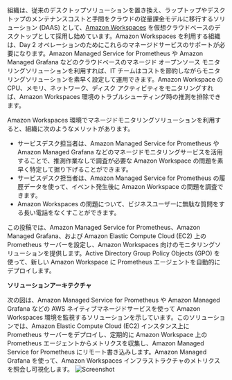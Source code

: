 組織は、従来のデスクトップソリューションを置き換え、ラップトップやデスクトップのメンテナンスコストと手間をクラウドの従量課金モデルに移行するソリューション (DAAS) として、[Amazon Workspaces](https://docs.aws.amazon.com/ja_jp/workspaces/latest/adminguide/amazon-workspaces.html) を仮想クラウドベースのデスクトップとして採用し始めています。Amazon Workspaces を利用する組織は、Day 2 オペレーションのためにこれらのマネージドサービスのサポートが必要になります。Amazon Managed Service for Prometheus や Amazon Managed Grafana などのクラウドベースのマネージド オープンソース モニタリングソリューションを利用すれば、IT チームはコストを節約しながらモニタリングソリューションを素早く設定して運用できます。Amazon Workspace の CPU、メモリ、ネットワーク、ディスク アクティビティをモニタリングすれば、Amazon Workspaces 環境のトラブルシューティング時の推測を排除できます。

Amazon Workspaces 環境でマネージドモニタリングソリューションを利用すると、組織に次のようなメリットがあります。

* サービスデスク担当者は、Amazon Managed Service for Prometheus や Amazon Managed Grafana などのマネージドモニタリングサービスを活用することで、推測作業なしで調査が必要な Amazon Workspace の問題を素早く特定して掘り下げることができます。
* サービスデスク担当者は、Amazon Managed Service for Prometheus の履歴データを使って、イベント発生後に Amazon Workspace の問題を調査できます。
* Amazon Workspaces の問題について、ビジネスユーザーに無駄な質問をする長い電話をなくすことができます。

この投稿では、Amazon Managed Service for Prometheus、Amazon Managed Grafana、および Amazon Elastic Compute Cloud (EC2) 上の Prometheus サーバーを設定し、Amazon Workspaces 向けのモニタリングソリューションを提供します。Active Directory Group Policy Objects (GPO) を使って、新しい Amazon Workspace に Prometheus エージェントを自動的にデプロイします。

**ソリューションアーキテクチャ**

次の図は、Amazon Managed Service for Prometheus や Amazon Managed Grafana などの AWS ネイティブマネージドサービスを使って Amazon Workspaces 環境を監視するソリューションを示しています。このソリューションでは、Amazon Elastic Compute Cloud (EC2) インスタンス上に Prometheus サーバーをデプロイし、定期的に Amazon Workspace 上の Prometheus エージェントからメトリクスを収集し、Amazon Managed Service for Prometheus にリモート書き込みします。Amazon Managed Grafana を使って、Amazon Workspaces インフラストラクチャのメトリクスを照会し可視化します。
![Screenshot](prometheus.drawio-dotted.drawio.png)
